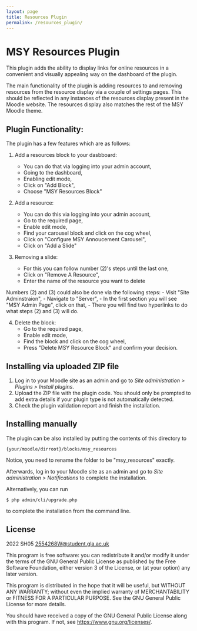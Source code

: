 ```yaml
---
layout: page
title: Resources Plugin
permalink: /resources_plugin/
---
```


# MSY Resources Plugin #

This plugin adds the ability to display links for online resources in a convenient and visually appealing way on the dashboard of the plugin. 

The main functionality of the plugin is adding resources to and removing resources from the resource display via a couple of settings pages. This should be reflected in any instances of the resources display present in the Moodle website. The resources display also matches the rest of the MSY Moodle theme. 

## Plugin Functionality: ##
  
The plugin has a few features which are as follows:
1. Add a resources block to your dasbboard:
    - You can do that via logging into your admin account, 
    - Going to the dashboard,
    - Enabling edit mode,
    - Click on "Add Block",
    - Choose "MSY Resources Block"

2. Add a resource:
    - You can do this via logging into your admin account, 
    - Go to the required page, 
    - Enable edit mode, 
    - Find your carousel block and click on the cog wheel, 
    - Click on "Configure MSY Annoucement Carousel", 
    - Click on "Add a Slide"
    
3. Removing a slide:
    - For this you can follow number (2)'s steps until the last one, 
    - Click on "Remove A Resource",
    - Enter the name of the resource you want to delete
    
Numbers (2) and (3) could also be done via the following steps:
    - Visit "Site Adminstraion", 
    - Navigate to "Server",
    - In the first section you will see "MSY Admin Page", click on that,
    - There you will find two hyperlinks to do what steps (2) and (3) will do.

4. Delete the block:
    - Go to the required page, 
    - Enable edit mode, 
    - Find the block and click on the cog wheel, 
    - Press "Delete MSY Resource Block" and confirm your decision.

## Installing via uploaded ZIP file ##

1. Log in to your Moodle site as an admin and go to _Site administration >
   Plugins > Install plugins_.
2. Upload the ZIP file with the plugin code. You should only be prompted to add
   extra details if your plugin type is not automatically detected.
3. Check the plugin validation report and finish the installation.

## Installing manually ##

The plugin can be also installed by putting the contents of this directory to

    {your/moodle/dirroot}/blocks/msy_resources

Notice, you need to rename the folder to be "msy_resources" exactly.

Afterwards, log in to your Moodle site as an admin and go to _Site administration >
Notifications_ to complete the installation.

Alternatively, you can run

    $ php admin/cli/upgrade.php

to complete the installation from the command line.

## License ##

2022 SH05 <2554268W@student.gla.ac.uk>

This program is free software: you can redistribute it and/or modify it under
the terms of the GNU General Public License as published by the Free Software
Foundation, either version 3 of the License, or (at your option) any later
version.

This program is distributed in the hope that it will be useful, but WITHOUT ANY
WARRANTY; without even the implied warranty of MERCHANTABILITY or FITNESS FOR A
PARTICULAR PURPOSE.  See the GNU General Public License for more details.

You should have received a copy of the GNU General Public License along with
this program.  If not, see <https://www.gnu.org/licenses/>.
